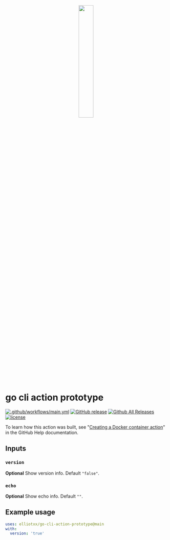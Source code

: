 <div  align="center">
<img src="https://www.gstatic.com/android/keyboard/emojikitchen/20201001/u1f971/u1f971_u1f32d.png" width="30%" align="center" />
</div>

# go cli action prototype

[![.github/workflows/main.yml](https://github.com/elliotxx/go-cli-action-prototype/actions/workflows/main.yml/badge.svg?branch=main)](https://github.com/elliotxx/go-cli-action-prototype/actions/workflows/main.yml)
[![GitHub release](https://img.shields.io/github/release/elliotxx/go-cli-action-prototype.svg)](https://github.com/elliotxx/go-cli-action-prototype/releases)
[![Github All Releases](https://img.shields.io/github/downloads/elliotxx/go-cli-action-prototype/total.svg)](https://github.com/elliotxx/go-cli-action-prototype/releases)
[![license](https://img.shields.io/github/license/elliotxx/go-cli-action-prototype.svg)](https://github.com/elliotxx/go-cli-action-prototype/blob/master/LICENSE)

To learn how this action was built, see "[Creating a Docker container action](https://help.github.com/en/articles/creating-a-docker-container-action)" in the GitHub Help documentation.

## Inputs

### `version`

**Optional** Show version info. Default `"false"`.
### `echo`

**Optional** Show echo info. Default `""`.

## Example usage

```yaml
uses: elliotxx/go-cli-action-prototype@main
with:
  version: 'true'
```
